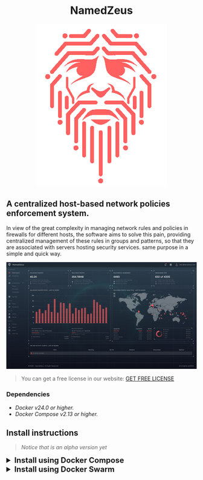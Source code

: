 <h1 align="center">NamedZeus</h1>
<div align="center"><img src="images/zeus-logo-theme-red.png" /></div>

## A centralized host-based network policies enforcement system. 

In view of the great complexity in managing network rules and policies in firewalls for different hosts, the software aims to solve this pain, providing centralized management of these rules in groups and patterns, so that they are associated with servers hosting security services. same purpose in a simple and quick way. 

![DEMO](images/demo.png)

> You can get a free license in our website: <a href="https://namedzeus.com/pricing">GET FREE LICENSE</a>

### Dependencies

- *Docker v24.0 or higher.*
- *Docker Compose v2.13 or higher.*

## Install instructions

> *Notice that is an alpha version yet*

<details>
  <summary style="font-size: 20px;"><strong>Install using Docker Compose</strong></summary>

  ### 1° - Creating project folder

  ```bash
  mkdir -p /opt/namedzeus/secrets/
  ```

  ### 2° - Creating the secrets

  ```bash
  openssl rand -base64 32 > /opt/namedzeus/secrets/main_key
  openssl rand -base64 32 > /opt/namedzeus/secrets/pusher_key
  openssl rand -base64 32 > /opt/namedzeus/secrets/pusher_secret
  openssl rand -base64 32 > /opt/namedzeus/secrets/root_password
  openssl rand -base64 32 > /opt/namedzeus/secrets/namedzeus_password
  ```

  ### 3° - Adding the project composition

  ```bash
  cat > /opt/namedzeus/docker-compose.yml
  ```

  ### 4° - Running project

  ```bash
  docker compose -f /opt/namedzeus/docker-compose.yml up -d
  ```
</details>

<details>
  <summary style="font-size: 20px;"><strong>Install using Docker Swarm</strong></summary>

  # 1° - Creating project folder

  ```bash
  mkdir -p /opt/namedzeus/
  ```

  ### 2° - Creating the secrets

  ```bash
  openssl rand -base64 32 | docker secret create main_key -
  openssl rand -base64 32 | docker secret create pusher_key -
  openssl rand -base64 32 | docker secret create pusher_secret -
  openssl rand -base64 32 | docker secret create root_password -
  openssl rand -base64 32 | docker secret create namedzeus_password -
  ```

  ### 3° - Adding the project composition

  ```bash
  cat > /opt/namedzeus/docker-swarm.yml
  ```

  ### 4° - Running project

  ```bash
  docker stack deploy -c /opt/namedzeus/docker-swarm.yml namedzeus
  ```
</details>

